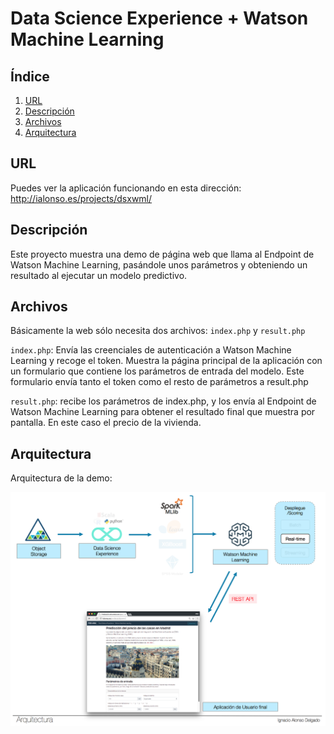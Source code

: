 # Data Science Experience + Watson Machine Learning

## Índice

1. [URL](https://github.com/nachoad/dsx-wml#url)
2. [Descripción](https://github.com/nachoad/dsx-wml#descripci%C3%B3n)
3. [Archivos](https://github.com/nachoad/dsx-wml#archivos)
4. [Arquitectura](https://github.com/nachoad/dsx-wml#arquitectura)

## URL

Puedes ver la aplicación funcionando en esta dirección:
http://ialonso.es/projects/dsxwml/

## Descripción

Este proyecto muestra una demo de página web que llama al Endpoint de Watson Machine Learning, pasándole unos parámetros y obteniendo un resultado al ejecutar un modelo predictivo.

## Archivos

Básicamente la web sólo necesita dos archivos: <code>index.php</code> y <code>result.php</code>

<code>index.php</code>: Envía las creenciales de autenticación a Watson Machine Learning y recoge el token. Muestra la página principal de la aplicación con un formulario que contiene los parámetros de entrada del modelo. Este formulario envía tanto el token como el resto de parámetros a result.php

<code>result.php</code>: recibe los parámetros de index.php, y los envía al Endpoint de Watson Machine Learning para obtener el resultado final que muestra por pantalla. En este caso el precio de la vivienda.

## Arquitectura

Arquitectura de la demo:

![Aquitectura](img/arquitectura.png)
